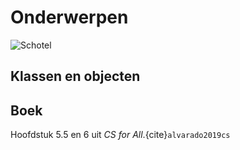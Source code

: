 # Onderwerpen

![Schotel](/images/saucer.png)

## Klassen en objecten

## Boek

Hoofdstuk 5.5 en 6 uit *CS for All*.{cite}`alvarado2019cs`
